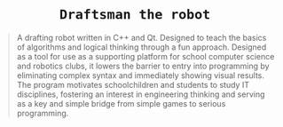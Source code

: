<div align="center">

# `Draftsman the robot`

</div>

> A drafting robot written in C++ and Qt. Designed to teach the basics of algorithms and logical thinking through a fun approach. Designed as a tool for use as a supporting platform for school computer science and robotics clubs, it lowers the barrier to entry into programming by eliminating complex syntax and immediately showing visual results. The program motivates schoolchildren and students to study IT disciplines, fostering an interest in engineering thinking and serving as a key and simple bridge from simple games to serious programming.

